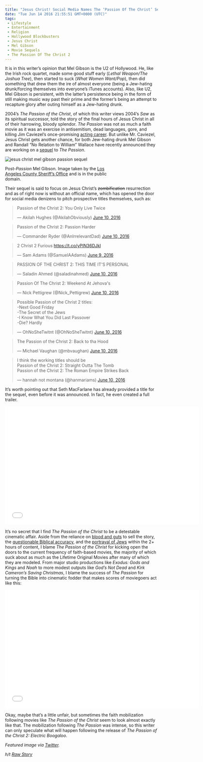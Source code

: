 ```yaml
---
title: "Jesus Christ! Social Media Names The ‘Passion Of The Christ’ Sequel (VIDEO)"
date: "Tue Jun 14 2016 21:55:51 GMT+0000 (UTC)"
tags: 
 - Lifestyle
 - Entertainment
 - Religion
 - Hollywood Blockbusters
 - Jesus Christ
 - Mel Gibson
 - Movie Sequels
 - The Passion Of The Christ 2
---
```

<p>It is in this writer&#x2019;s opinion that Mel Gibson is the U2 of Hollywood. He, like the Irish rock quartet, made some good stuff early (<em>Lethal Weapon/The Joshua Tree</em>), then started to suck (<em>What Women Want/Pop</em>), then did something that drew them the ire of almost everyone (being a Jew-hating drunk/forcing themselves into everyone&#x2019;s iTunes accounts). Also, like U2, Mel Gibson is persistent, with the latter&#x2019;s persistence being in the form of still making music way past their prime and the former&#x2019;s being an attempt to recapture glory after outing himself as a Jew-hating drunk.</p><p><!-- Quick Adsense WordPress Plugin: http://quicksense.net/ --></p><p>2004&#x2019;s&#xA0;<em>The Passion of the Christ</em>,&#xA0;of which this writer views 2004&#x2019;s&#xA0;<em>Saw&#xA0;</em>as its spiritual successor, told the story of the final hours of Jesus Christ in all of their harrowing, bloody splendor.&#xA0;<em>The Passion&#xA0;</em>was not as much a faith movie as it was an exercise in antisemitism, dead languages, gore, and killing Jim Caviezel&#x2019;s once-promising <a href="https://www.theguardian.com/film/2011/may/03/jim-caviezel-passion-of-the-christ" onclick="__gaTracker(&apos;send&apos;, &apos;event&apos;, &apos;outbound-article&apos;, &apos;https://www.theguardian.com/film/2011/may/03/jim-caviezel-passion-of-the-christ&apos;, &apos;acting career&apos;);">acting career</a>. But unlike Mr. Caviezel, Jesus Christ gets another chance, for both Jew-hating drunk Mel Gibson and Randall &#x201C;No Relation to William&#x201D; Wallace have recently announced they are working on a <a href="http://www.nydailynews.com/entertainment/movies/mel-gibson-working-passion-christ-sequel-article-1.2667969" onclick="__gaTracker(&apos;send&apos;, &apos;event&apos;, &apos;outbound-article&apos;, &apos;http://www.nydailynews.com/entertainment/movies/mel-gibson-working-passion-christ-sequel-article-1.2667969&apos;, &apos;sequel&apos;);">sequel</a> to&#xA0;<em>The Passion</em>.</p><div id="attachment_137205" style="width: 360px" class="wp-caption aligncenter"><img class="size-medium wp-image-137205" src="http://i1.wp.com/cdn.liberalamerica.org/wp-content/uploads/2016/06/Mel_Gibson_taken_July-28-2006-350x435.jpg?resize=350%2C435" alt="jesus christ mel gibson passion sequel" srcset="http://cdn.liberalamerica.org/wp-content/uploads/2016/06/Mel_Gibson_taken_July-28-2006.jpg 350w, http://cdn.liberalamerica.org/wp-content/uploads/2016/06/Mel_Gibson_taken_July-28-2006.jpg 64w, http://cdn.liberalamerica.org/wp-content/uploads/2016/06/Mel_Gibson_taken_July-28-2006.jpg 450w" sizes="(max-width: 350px) 100vw, 350px" data-recalc-dims="1">
<p class="wp-caption-text">Post-<em>Passion</em> Mel Gibson. Image taken by the <a href="https://commons.wikimedia.org/wiki/File:Mel_Gibson_taken_July-28-2006.jpg" onclick="__gaTracker(&apos;send&apos;, &apos;event&apos;, &apos;outbound-article&apos;, &apos;https://commons.wikimedia.org/wiki/File:Mel_Gibson_taken_July-28-2006.jpg&apos;, &apos;Los Angeles County Sheriff\&apos;s Office&apos;);">Los Angeles County Sheriff&#x2019;s Office</a> and is in the public domain.</p>
</div><p>Their sequel is said to focus on Jesus Christ&#x2019;s <del>zombification</del> resurrection and as of right now is without an official name, which has opened the door for social media denizens to pitch prospective titles themselves, such as:</p><blockquote class="twitter-tweet" data-width="500"><p lang="en" dir="ltr">Passion of the Christ 2: You Only Live Twice</p>
<p>&#x2014; Akilah Hughes (@AkilahObviously) <a href="https://twitter.com/AkilahObviously/status/741101597233713153" onclick="__gaTracker(&apos;send&apos;, &apos;event&apos;, &apos;outbound-article&apos;, &apos;https://twitter.com/AkilahObviously/status/741101597233713153&apos;, &apos;June 10, 2016&apos;);">June 10, 2016</a></p></blockquote><p><script async src="//platform.twitter.com/widgets.js" charset="utf-8"></script></p><blockquote class="twitter-tweet" data-width="500"><p lang="en" dir="ltr">Passion of the Christ 2: Passion Harder</p>
<p>&#x2014; Commander Ryder (@AnIrrelevantDad) <a href="https://twitter.com/AnIrrelevantDad/status/741266885715595264" onclick="__gaTracker(&apos;send&apos;, &apos;event&apos;, &apos;outbound-article&apos;, &apos;https://twitter.com/AnIrrelevantDad/status/741266885715595264&apos;, &apos;June 10, 2016&apos;);">June 10, 2016</a></p></blockquote><p><script async src="//platform.twitter.com/widgets.js" charset="utf-8"></script></p><blockquote class="twitter-tweet" data-width="500"><p lang="en" dir="ltr">2 Christ 2 Furious <a href="https://t.co/yPIN36DJkl" onclick="__gaTracker(&apos;send&apos;, &apos;event&apos;, &apos;outbound-article&apos;, &apos;https://t.co/yPIN36DJkl&apos;, &apos;https://t.co/yPIN36DJkl&apos;);">https://t.co/yPIN36DJkl</a></p>
<p>&#x2014; Sam Adams (@SamuelAAdams) <a href="https://twitter.com/SamuelAAdams/status/741056448180936705" onclick="__gaTracker(&apos;send&apos;, &apos;event&apos;, &apos;outbound-article&apos;, &apos;https://twitter.com/SamuelAAdams/status/741056448180936705&apos;, &apos;June 9, 2016&apos;);">June 9, 2016</a></p></blockquote><p><script async src="//platform.twitter.com/widgets.js" charset="utf-8"></script></p><blockquote class="twitter-tweet" data-width="500"><p lang="en" dir="ltr">PASSION OF THE CHRIST 2: THIS TIME IT&apos;S PERSONAL</p>
<p>&#x2014; Saladin Ahmed (@saladinahmed) <a href="https://twitter.com/saladinahmed/status/741099925040029696" onclick="__gaTracker(&apos;send&apos;, &apos;event&apos;, &apos;outbound-article&apos;, &apos;https://twitter.com/saladinahmed/status/741099925040029696&apos;, &apos;June 10, 2016&apos;);">June 10, 2016</a></p></blockquote><p><script async src="//platform.twitter.com/widgets.js" charset="utf-8"></script></p><blockquote class="twitter-tweet" data-width="500"><p lang="en" dir="ltr">Passion Of The Christ 2: Weekend At Jehova&apos;s</p>
<p>&#x2014; Nick Pettigrew (@Nick_Pettigrew) <a href="https://twitter.com/Nick_Pettigrew/status/741267509274411008" onclick="__gaTracker(&apos;send&apos;, &apos;event&apos;, &apos;outbound-article&apos;, &apos;https://twitter.com/Nick_Pettigrew/status/741267509274411008&apos;, &apos;June 10, 2016&apos;);">June 10, 2016</a></p></blockquote><p><script async src="//platform.twitter.com/widgets.js" charset="utf-8"></script></p><blockquote class="twitter-tweet" data-width="500"><p lang="en" dir="ltr">Possible Passion of the Christ 2 titles:<br>-Next Good Friday<br>-The Secret of the Jews<br>-I Know What You Did Last Passover<br>-Die? Hardly</p>
<p>&#x2014; OhNoSheTwitnt (@OhNoSheTwitnt) <a href="https://twitter.com/OhNoSheTwitnt/status/741203778179846144" onclick="__gaTracker(&apos;send&apos;, &apos;event&apos;, &apos;outbound-article&apos;, &apos;https://twitter.com/OhNoSheTwitnt/status/741203778179846144&apos;, &apos;June 10, 2016&apos;);">June 10, 2016</a></p></blockquote><p><script async src="//platform.twitter.com/widgets.js" charset="utf-8"></script></p><blockquote class="twitter-tweet" data-width="500"><p lang="en" dir="ltr">The Passion of the Christ 2: Back to tha Hood</p>
<p>&#x2014; Michael Vaughan (@mbvaughan) <a href="https://twitter.com/mbvaughan/status/741266440704163844" onclick="__gaTracker(&apos;send&apos;, &apos;event&apos;, &apos;outbound-article&apos;, &apos;https://twitter.com/mbvaughan/status/741266440704163844&apos;, &apos;June 10, 2016&apos;);">June 10, 2016</a></p></blockquote><p><script async src="//platform.twitter.com/widgets.js" charset="utf-8"></script></p><blockquote class="twitter-tweet" data-width="500"><p lang="en" dir="ltr">I think the working titles should be<br>Passion of the Christ 2: Straight Outta The Tomb<br>Passion of the Christ 2: The Roman Empire Strikes Back</p>
<p>&#x2014; hannah not montana (@hanmariams) <a href="https://twitter.com/hanmariams/status/741108411635367938" onclick="__gaTracker(&apos;send&apos;, &apos;event&apos;, &apos;outbound-article&apos;, &apos;https://twitter.com/hanmariams/status/741108411635367938&apos;, &apos;June 10, 2016&apos;);">June 10, 2016</a></p></blockquote><p><script async src="//platform.twitter.com/widgets.js" charset="utf-8"></script></p><p>It&#x2019;s worth pointing out that Seth MacFarlane has already provided a title for the sequel, even before it was announced. In fact, he even created a full trailer.</p><p><span class="embed-youtube" style="text-align:center; display: block;"><iframe class="youtube-player" type="text/html" width="640" height="390" src="//www.youtube.com/embed/Wuc5j_d-q6Y?version=3&amp;rel=1&amp;fs=1&amp;autohide=2&amp;showsearch=0&amp;showinfo=1&amp;iv_load_policy=1&amp;wmode=transparent" allowfullscreen="true" style="border:0;"></iframe></span></p><p>It&#x2019;s no secret that I find&#xA0;<em>The Passion of the Christ&#xA0;</em>to be a detestable cinematic affair. Aside from the reliance on <a href="https://www.theguardian.com/film/2004/feb/29/melgibson.markkermode" onclick="__gaTracker(&apos;send&apos;, &apos;event&apos;, &apos;outbound-article&apos;, &apos;https://www.theguardian.com/film/2004/feb/29/melgibson.markkermode&apos;, &apos;blood and guts&apos;);">blood and guts</a> to sell the story, the <a href="http://jdlarsenmn.tripod.com/passion_problems.htm" onclick="__gaTracker(&apos;send&apos;, &apos;event&apos;, &apos;outbound-article&apos;, &apos;http://jdlarsenmn.tripod.com/passion_problems.htm&apos;, &apos;questionable Biblical accuracy&apos;);">questionable Biblical accuracy</a>, and the <a href="http://www.unomaha.edu/jrf/2004Symposium/Pawlikowski.htm" onclick="__gaTracker(&apos;send&apos;, &apos;event&apos;, &apos;outbound-article&apos;, &apos;http://www.unomaha.edu/jrf/2004Symposium/Pawlikowski.htm&apos;, &apos;portrayal of Jews&apos;);">portrayal of Jews</a> within the 2+ hours of content, I blame&#xA0;<em>The Passion of the Christ&#xA0;</em>for kicking open the doors to the current frequency of faith-based movies, the majority of which suck about as much as the Lifetime Original Movies after many of which they are modeled. From major studio productions like&#xA0;<em>Exodus: Gods and Kings&#xA0;</em>and&#xA0;<em>Noah</em> to more modest outputs like&#xA0;<em>God&#x2019;s Not Dead</em> and&#xA0;<em>Kirk Cameron&#x2019;s Saving Christmas</em>, I blame the success of&#xA0;<em>The Passion&#xA0;</em>for turning the Bible into cinematic fodder that makes scores of moviegoers act like this:</p><p><span class="embed-youtube" style="text-align:center; display: block;"><iframe class="youtube-player" type="text/html" width="640" height="390" src="//www.youtube.com/embed/eUeUM01UKsA?version=3&amp;rel=1&amp;fs=1&amp;autohide=2&amp;showsearch=0&amp;showinfo=1&amp;iv_load_policy=1&amp;wmode=transparent" allowfullscreen="true" style="border:0;"></iframe></span></p><p>Okay, maybe that&#x2019;s a little unfair, but sometimes the faith mobilization following movies like&#xA0;<em>The Passion of the Christ&#xA0;</em>seem to look almost exactly like that. The mobilization following&#xA0;<em>The Passion&#xA0;</em>was intense, so this writer can only speculate what will happen following the release of&#xA0;<em>The Passion of the Christ 2: Electric Boogaloo</em>.</p><p><!-- Quick Adsense WordPress Plugin: http://quicksense.net/ --></p><p><em>Featured image via <a href="https://twitter.com/SkipLicker/status/741230984037830656/photo/1?ref_src=twsrc%5Etfw" onclick="__gaTracker(&apos;send&apos;, &apos;event&apos;, &apos;outbound-article&apos;, &apos;https://twitter.com/SkipLicker/status/741230984037830656/photo/1?ref_src=twsrc%5Etfw&apos;, &apos;Twitter&apos;);">Twitter</a>.</em></p><p><em>h/t <a href="http://www.rawstory.com/2016/06/jesus-is-back-and-this-time-its-personal-internet-hammers-mel-gibson-passion-sequel/" onclick="__gaTracker(&apos;send&apos;, &apos;event&apos;, &apos;outbound-article&apos;, &apos;http://www.rawstory.com/2016/06/jesus-is-back-and-this-time-its-personal-internet-hammers-mel-gibson-passion-sequel/&apos;, &apos;Raw Story&apos;);">Raw Story</a></em></p><div style="font-size:0px;height:0px;line-height:0px;margin:0;padding:0;clear:both"></div>